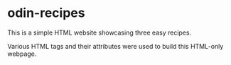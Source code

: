 # odin-recipes
This is a simple HTML website showcasing three easy recipes.

Various HTML tags and their attributes were used to build this HTML-only webpage.


